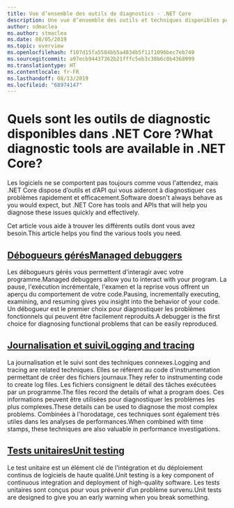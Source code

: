 ```yaml
---
title: Vue d’ensemble des outils de diagnostics - .NET Core
description: Une vue d’ensemble des outils et techniques disponibles pour diagnostiquer les applications .NET Core.
author: sdmaclea
ms.author: stmaclea
ms.date: 08/05/2019
ms.topic: overview
ms.openlocfilehash: f107d15fa5584bb5a4834b5f11f1096bec7eb749
ms.sourcegitcommit: a97ecb94437362b21fffc5eb3c38b6c0b4368999
ms.translationtype: HT
ms.contentlocale: fr-FR
ms.lasthandoff: 08/13/2019
ms.locfileid: "68974147"
---
```

# <a name="what-diagnostic-tools-are-available-in-net-core"></a><span data-ttu-id="cfa0f-103">Quels sont les outils de diagnostic disponibles dans .NET Core ?</span><span class="sxs-lookup"><span data-stu-id="cfa0f-103">What diagnostic tools are available in .NET Core?</span></span>

<span data-ttu-id="cfa0f-104">Les logiciels ne se comportent pas toujours comme vous l'attendez, mais .NET Core dispose d’outils et d’API qui vous aideront à diagnostiquer ces problèmes rapidement et efficacement.</span><span class="sxs-lookup"><span data-stu-id="cfa0f-104">Software doesn't always behave as you would expect, but .NET Core has tools and APIs that will help you diagnose these issues quickly and effectively.</span></span>

<span data-ttu-id="cfa0f-105">Cet article vous aide à trouver les différents outils dont vous avez besoin.</span><span class="sxs-lookup"><span data-stu-id="cfa0f-105">This article helps you find the various tools you need.</span></span>

## <a name="managed-debuggersmanaged-debuggersmd"></a>[<span data-ttu-id="cfa0f-106">Débogueurs gérés</span><span class="sxs-lookup"><span data-stu-id="cfa0f-106">Managed debuggers</span></span>](managed-debuggers.md)
<span data-ttu-id="cfa0f-107">Les débogueurs gérés vous permettent d'interagir avec votre programme.</span><span class="sxs-lookup"><span data-stu-id="cfa0f-107">Managed debuggers allow you to interact with your program.</span></span> <span data-ttu-id="cfa0f-108">La pause, l'exécution incrémentale, l'examen et la reprise vous offrent un aperçu du comportement de votre code.</span><span class="sxs-lookup"><span data-stu-id="cfa0f-108">Pausing, incrementally executing, examining,  and resuming gives you insight into the behavior of your code.</span></span> <span data-ttu-id="cfa0f-109">Un débogueur est le premier choix pour diagnostiquer les problèmes fonctionnels qui peuvent être facilement reproduits.</span><span class="sxs-lookup"><span data-stu-id="cfa0f-109">A debugger is the first choice for diagnosing functional problems that can be easily reproduced.</span></span>

## <a name="logging-and-tracinglogging-tracingmd"></a>[<span data-ttu-id="cfa0f-110">Journalisation et suivi</span><span class="sxs-lookup"><span data-stu-id="cfa0f-110">Logging and tracing</span></span>](logging-tracing.md)
<span data-ttu-id="cfa0f-111">La journalisation et le suivi sont des techniques connexes.</span><span class="sxs-lookup"><span data-stu-id="cfa0f-111">Logging and tracing are related techniques.</span></span> <span data-ttu-id="cfa0f-112">Elles se réfèrent au code d'instrumentation permettant de créer des fichiers journaux.</span><span class="sxs-lookup"><span data-stu-id="cfa0f-112">They refer to instrumenting code to create log files.</span></span> <span data-ttu-id="cfa0f-113">Les fichiers consignent le détail des tâches exécutées par un programme.</span><span class="sxs-lookup"><span data-stu-id="cfa0f-113">The files record the details of what a program does.</span></span> <span data-ttu-id="cfa0f-114">Ces informations peuvent être utilisées pour diagnostiquer les problèmes les plus complexes.</span><span class="sxs-lookup"><span data-stu-id="cfa0f-114">These details can be used to diagnose the most complex problems.</span></span> <span data-ttu-id="cfa0f-115">Combinées à l'horodatage, ces techniques sont également très utiles dans les analyses de performances.</span><span class="sxs-lookup"><span data-stu-id="cfa0f-115">When combined with time stamps, these techniques are also valuable in performance investigations.</span></span>

## <a name="unit-testingtestingindexmd"></a>[<span data-ttu-id="cfa0f-116">Tests unitaires</span><span class="sxs-lookup"><span data-stu-id="cfa0f-116">Unit testing</span></span>](../testing/index.md)
<span data-ttu-id="cfa0f-117">Le test unitaire est un élément clé de l'intégration et du déploiement continus de logiciels de haute qualité.</span><span class="sxs-lookup"><span data-stu-id="cfa0f-117">Unit testing is a key component of continuous integration and deployment of high-quality software.</span></span> <span data-ttu-id="cfa0f-118">Les tests unitaires sont conçus pour vous prévenir d’un problème survenu.</span><span class="sxs-lookup"><span data-stu-id="cfa0f-118">Unit tests are designed to give you an early warning when you break something.</span></span>
